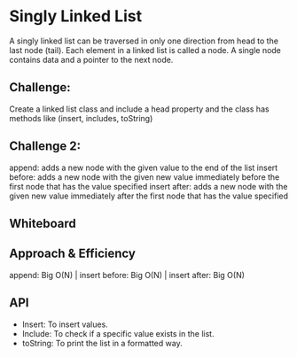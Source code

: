 # Singly Linked List

A singly linked list can be traversed in only one direction from head to the last node (tail). Each element in a linked list is called a node. A single node contains data and a pointer to the next node.

## Challenge:

Create a linked list class and include a head property and the class has methods like (insert, includes, toString) 

## Challenge 2:

append: adds a new node with the given value to the end of the list
insert before: adds a new node with the given new value immediately before the first node that has the value specified
insert after: adds a new node with the given new value immediately after the first node that has the value specified

## Whiteboard


## Approach & Efficiency

append: Big O(N) | insert before: Big O(N) | insert after: Big O(N)


## API

- Insert: To insert values.
- Include: To check if a specific value exists in the list.
- toString: To print the list in a formatted way.